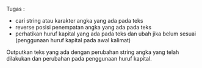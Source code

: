Tugas : 
- cari string atau karakter angka yang ada pada teks
- reverse posisi penempatan angka yang ada pada teks 
- perhatikan huruf kapital yang ada pada teks dan ubah jika belum sesuai (penggunaan huruf kapital pada awal kalimat)

Outputkan teks yang ada dengan perubahan string angka yang telah dilakukan dan perubahan pada penggunaan huruf kapital. 
